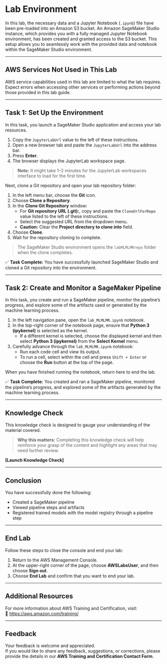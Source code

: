 # Lab Environment

In this lab, the necessary data and a Jupyter Notebook (`.ipynb`) file have been pre-loaded into an Amazon S3 bucket. An Amazon SageMaker Studio instance, which provides you with a fully managed Jupyter Notebook environment, has been created and granted access to the S3 bucket. This setup allows you to seamlessly work with the provided data and notebook within the SageMaker Studio environment.

---

## AWS Services Not Used in This Lab

AWS service capabilities used in this lab are limited to what the lab requires. Expect errors when accessing other services or performing actions beyond those provided in this lab guide.

---

## Task 1: Set Up the Environment

In this task, you launch a SageMaker Studio application and access your lab resources.

1. Copy the `JupyterLabUrl` value to the left of these instructions.
2. Open a new browser tab and paste the `JupyterLabUrl` into the address bar.
3. Press **Enter**.
4. The browser displays the JupyterLab workspace page.

> **Note:** It might take 1–2 minutes for the JupyterLab workspaces interface to load for the first time.

Next, clone a Git repository and open your lab repository folder:

1. In the left menu bar, choose the **Git** icon.
2. Choose **Clone a Repository**.
3. In the **Clone Git Repository** window:
   - For **Git repository URL (.git):**, copy and paste the `CloneUrlForRepo` value listed to the left of these instructions.
   - Select the suggested URL from the dropdown menu.
   - **Caution:** Clear the **Project directory to clone into** field.
4. Choose **Clone**.
5. Wait for the repository cloning to complete.

> The SageMaker Studio environment opens the `labMLMLMRrepo` folder when the clone completes.

✅ **Task Complete:** You have successfully launched SageMaker Studio and cloned a Git repository into the environment.

---

## Task 2: Create and Monitor a SageMaker Pipeline

In this task, you create and run a SageMaker pipeline, monitor the pipeline’s progress, and explore some of the artifacts used or generated by the machine learning process.

1. In the left navigation pane, open the `lab_MLMLMR.ipynb` notebook.
2. In the top-right corner of the notebook page, ensure that **Python 3 (ipykernel)** is selected as the kernel.
   - If a different kernel is selected, choose the displayed kernel and then select **Python 3 (ipykernel)** from the **Select Kernel** menu.
3. Carefully advance through the `lab_MLMLMR.ipynb` notebook:
   - Run each code cell and view its output.
   - To run a cell, select within the cell and press `Shift + Enter` or choose the **Run** button at the top of the page.

When you have finished running the notebook, return here to end the lab.

✅ **Task Complete:** You created and ran a SageMaker pipeline, monitored the pipeline’s progress, and explored some of the artifacts generated by the machine learning process.

---

## Knowledge Check

This knowledge check is designed to gauge your understanding of the material covered.

> **Why this matters:** Completing this knowledge check will help reinforce your grasp of the content and highlight any areas that may need further review.

**[Launch Knowledge Check]**

---

## Conclusion

You have successfully done the following:

- Created a SageMaker pipeline
- Viewed pipeline steps and artifacts
- Registered trained models with the model registry through a pipeline step

---

## End Lab

Follow these steps to close the console and end your lab:

1. Return to the AWS Management Console.
2. At the upper-right corner of the page, choose **AWSLabsUser**, and then choose **Sign out**.
3. Choose **End Lab** and confirm that you want to end your lab.

---

## Additional Resources

For more information about AWS Training and Certification, visit:  
🔗 https://aws.amazon.com/training/

---

## Feedback

Your feedback is welcome and appreciated.  
If you would like to share any feedback, suggestions, or corrections, please provide the details in our **AWS Training and Certification Contact Form**.
